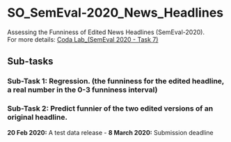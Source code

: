 # SO_SemEval-2020_News_Headlines
Assessing the Funniness of Edited News Headlines (SemEval-2020). <br/>
For more details: [Coda Lab_(SemEval 2020 - Task 7)](https://competitions.codalab.org/competitions/20970)

## Sub-tasks

### Sub-Task 1: Regression. (the funniness for the edited headline, a real number in the 0-3 funniness interval)
### Sub-Task 2: Predict funnier of the two edited versions of an original headline.
 **20 Feb 2020:** A test data release - **8 March 2020:** Submission deadline <br/>
